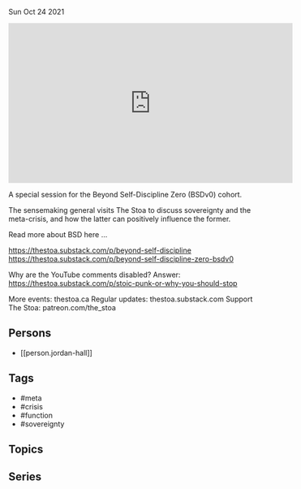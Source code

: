 



Sun Oct 24 2021

<iframe width="560" height="315" src="https://www.youtube.com/embed/4sXFiDh0xgo" title="The Meta-Crisis as a Forcing Function for Sovereignty w/ Jordan Hall" frameborder="0" allow="accelerometer; autoplay; clipboard-write; encrypted-media; gyroscope; picture-in-picture" allowfullscreen ></iframe>

A special session for the Beyond Self-Discipline Zero (BSDv0) cohort.

The sensemaking general visits The Stoa to discuss sovereignty and the meta-crisis, and how the latter can positively influence the former.

Read more about BSD here ...

https://thestoa.substack.com/p/beyond-self-discipline
https://thestoa.substack.com/p/beyond-self-discipline-zero-bsdv0

Why are the YouTube comments disabled? Answer: https://thestoa.substack.com/p/stoic-punk-or-why-you-should-stop

More events: thestoa.ca 
Regular updates: thestoa.substack.com 
Support The Stoa: patreon.com/the_stoa

## Persons

- [[person.jordan-hall]]

## Tags

- #meta
- #crisis
- #function
- #sovereignty

## Topics



## Series



